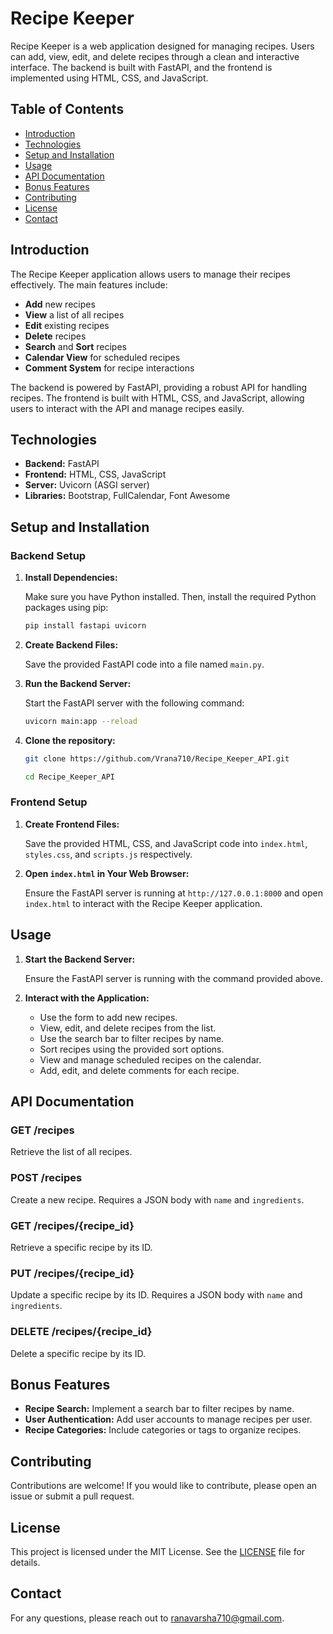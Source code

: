 # Recipe Keeper

Recipe Keeper is a web application designed for managing recipes. Users can add, view, edit, and delete recipes through a clean and interactive interface. The backend is built with FastAPI, and the frontend is implemented using HTML, CSS, and JavaScript.

## Table of Contents

- [Introduction](#introduction)
- [Technologies](#technologies)
- [Setup and Installation](#setup-and-installation)
- [Usage](#usage)
- [API Documentation](#api-documentation)
- [Bonus Features](#bonus-features)
- [Contributing](#contributing)
- [License](#license)
- [Contact](#contact)

## Introduction

The Recipe Keeper application allows users to manage their recipes effectively. The main features include:

- **Add** new recipes
- **View** a list of all recipes
- **Edit** existing recipes
- **Delete** recipes
- **Search** and **Sort** recipes
- **Calendar View** for scheduled recipes
- **Comment System** for recipe interactions

The backend is powered by FastAPI, providing a robust API for handling recipes. The frontend is built with HTML, CSS, and JavaScript, allowing users to interact with the API and manage recipes easily.

## Technologies

- **Backend:** FastAPI
- **Frontend:** HTML, CSS, JavaScript
- **Server:** Uvicorn (ASGI server)
- **Libraries:** Bootstrap, FullCalendar, Font Awesome

## Setup and Installation

### Backend Setup

1. **Install Dependencies:**

   Make sure you have Python installed. Then, install the required Python packages using pip:

   ```bash
   pip install fastapi uvicorn
   ```

2. **Create Backend Files:**

   Save the provided FastAPI code into a file named `main.py`.

3. **Run the Backend Server:**

   Start the FastAPI server with the following command:

   ```bash
   uvicorn main:app --reload
   ```
4. **Clone the repository:**

   ```bash
   git clone https://github.com/Vrana710/Recipe_Keeper_API.git

   cd Recipe_Keeper_API
   ```

### Frontend Setup

1. **Create Frontend Files:**

   Save the provided HTML, CSS, and JavaScript code into `index.html`, `styles.css`, and `scripts.js` respectively.

2. **Open `index.html` in Your Web Browser:**

   Ensure the FastAPI server is running at `http://127.0.0.1:8000` and open `index.html` to interact with the Recipe Keeper application.

## Usage

1. **Start the Backend Server:**

   Ensure the FastAPI server is running with the command provided above.

2. **Interact with the Application:**

   - Use the form to add new recipes.
   - View, edit, and delete recipes from the list.
   - Use the search bar to filter recipes by name.
   - Sort recipes using the provided sort options.
   - View and manage scheduled recipes on the calendar.
   - Add, edit, and delete comments for each recipe.

## API Documentation

### **GET /recipes**

Retrieve the list of all recipes.

### **POST /recipes**

Create a new recipe. Requires a JSON body with `name` and `ingredients`.

### **GET /recipes/{recipe_id}**

Retrieve a specific recipe by its ID.

### **PUT /recipes/{recipe_id}**

Update a specific recipe by its ID. Requires a JSON body with `name` and `ingredients`.

### **DELETE /recipes/{recipe_id}**

Delete a specific recipe by its ID.

## Bonus Features

- **Recipe Search:** Implement a search bar to filter recipes by name.
- **User Authentication:** Add user accounts to manage recipes per user.
- **Recipe Categories:** Include categories or tags to organize recipes.

## Contributing

Contributions are welcome! If you would like to contribute, please open an issue or submit a pull request.

## License

This project is licensed under the MIT License. See the [LICENSE](LICENSE) file for details.

## Contact

For any questions, please reach out to [ranavarsha710@gmail.com](mailto:ranavarsha710@gmail.com).
